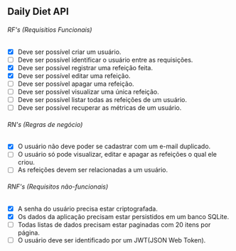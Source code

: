 ## Daily Diet API

###### RF's (Requisitios Funcionais)

* [X] Deve ser possível criar um usuário.
* [ ] Deve ser possível identificar o usuário entre as requisições.
* [X] Deve ser possível registrar uma refeição feita.
* [X] Deve ser possível editar uma refeição.
* [ ] Deve ser possível apagar uma refeição.
* [ ] Deve ser possível visualizar uma única refeição.
* [ ] Deve ser possível listar todas as refeições de um usuário.
* [ ] Deve ser possível recuperar as métricas de um usuário.

###### RN's (Regras de negócio)

* [X] O usuário não deve poder se cadastrar com um e-mail duplicado.
* [ ] O usuário só pode visualizar, editar e apagar as refeições o qual ele criou.
* [ ] As refeições devem ser relacionadas a um usuário.

###### RNF's (Requisitos não-funcionais)

* [X] A senha do usuário precisa estar criptografada.
* [X] Os dados da aplicação precisam estar persistidos em um banco SQLite.
* [ ] Todas listas de dados precisam estar paginadas com 20 itens por página.
* [ ] O usuário deve ser identificado por um JWT(JSON Web Token).
